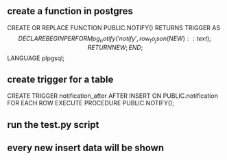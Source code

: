 ## create a function in postgres

CREATE OR REPLACE FUNCTION PUBLIC.NOTIFY()
  RETURNS TRIGGER AS $$
DECLARE
BEGIN
  PERFORM pg_notify('notify', row_to_json(NEW)::text);
  RETURN NEW;
END;
$$ LANGUAGE plpgsql;

## create trigger for a table

CREATE TRIGGER notification_after
AFTER INSERT ON PUBLIC.notification
FOR EACH ROW EXECUTE PROCEDURE PUBLIC.NOTIFY();

## run the test.py script

## every new insert data will be shown